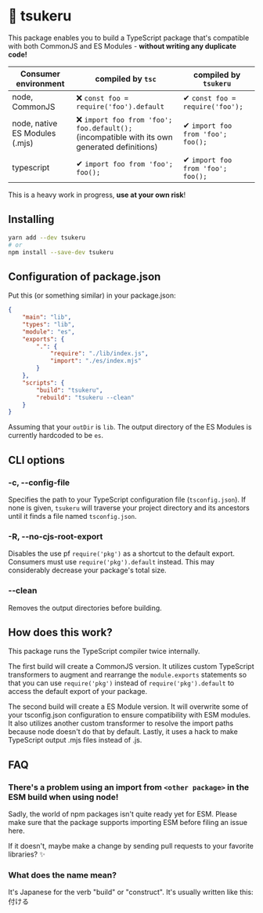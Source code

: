# 🔨 tsukeru

This package enables you to build a TypeScript package that's compatible with both CommonJS and ES Modules - **without writing any duplicate code!**

| Consumer environment           | compiled by `tsc`                                                                              | compiled by `tsukeru`             |
|--------------------------------|------------------------------------------------------------------------------------------------|-----------------------------------|
| node, CommonJS                 | ❌ `const foo = require('foo').default`                                                         | ✔ `const foo = require('foo');`   |
| node, native ES Modules (.mjs) | ❌ `import foo from 'foo'; foo.default();`<br>(incompatible with its own generated definitions) | ✔ `import foo from 'foo'; foo();` |
| typescript                     | ✔ `import foo from 'foo'; foo();`                                                              | ✔ `import foo from 'foo'; foo();` |

This is a heavy work in progress, **use at your own risk**!

## Installing

```sh
yarn add --dev tsukeru
# or
npm install --save-dev tsukeru
```

## Configuration of package.json

Put this (or something similar) in your package.json:

```json
{
    "main": "lib",
    "types": "lib",
    "module": "es",
    "exports": {
        ".": {
            "require": "./lib/index.js",
            "import": "./es/index.mjs"
        }
    },
    "scripts": {
        "build": "tsukeru",
        "rebuild": "tsukeru --clean"
    }
}
```

Assuming that your `outDir` is `lib`. The output directory of the ES Modules is currently hardcoded to be `es`.

## CLI options

### -c, --config-file

Specifies the path to your TypeScript configuration file (`tsconfig.json`).
If none is given, `tsukeru` will traverse your project directory and its ancestors until it finds a file named `tsconfig.json`.

### -R, --no-cjs-root-export

Disables the use pf `require('pkg')` as a shortcut to the default export. Consumers must use `require('pkg').default` instead.
This may considerably decrease your package's total size.

### --clean

Removes the output directories before building.

## How does this work?

This package runs the TypeScript compiler twice internally.

The first build will create a CommonJS version.
It utilizes custom TypeScript transformers to augment and rearrange the `module.exports` statements
so that you can use `require('pkg')` instead of `require('pkg').default`
to access the default export of your package.

The second build will create a ES Module version.
It will overwrite some of your tsconfig.json configuration to ensure compatibility with ESM modules.
It also utilizes another custom transformer to resolve the import paths because node doesn't do that by default.
Lastly, it uses a hack to make TypeScript output .mjs files instead of .js.

## FAQ

### There's a problem using an import from `<other package>` in the ESM build when using node!

Sadly, the world of npm packages isn't quite ready yet for ESM. Please make sure that the package supports importing ESM before filing an issue here.

If it doesn't, maybe make a change by sending pull requests to your favorite libraries? ✨

### What does the name mean?

It's Japanese for the verb "build" or "construct". It's usually written like this: 付ける
